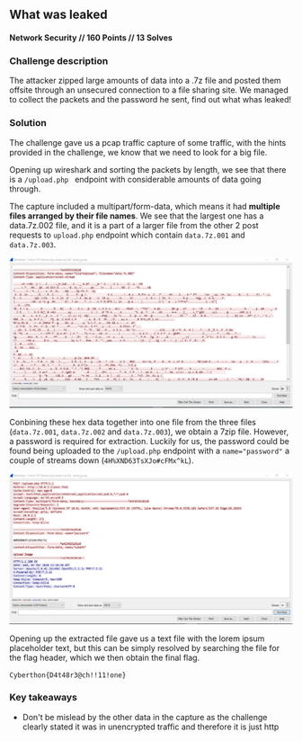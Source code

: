 ## What was leaked
#### Network Security // 160 Points // 13 Solves

### Challenge description
The attacker zipped large amounts of data into a .7z file and posted them offsite through an unsecured connection to a file sharing site. We managed to collect the packets and the password he sent, find out what whas leaked!

### Solution
The challenge gave us a pcap traffic capture of some traffic, with the hints provided in the challenge, we know that we need to look for a big file.

Opening up wireshark and sorting the packets by length, we see that there is a `/upload.php ` endpoint with considerable amounts of data going through.

The capture included a multipart/form-data, which means it had **multiple files arranged by their file names**. We see that the largest one has a data.7z.002 file, and it is a part of a larger file from the other 2 post requests to `upload.php` endpoint which contain `data.7z.001` and `data.7z.003`.

![](1.jpg)

Conbining these hex data together into one file from the three files (`data.7z.001`, `data.7z.002` and `data.7z.003`), we obtain a 7zip file. However, a password is required for extraction. Luckily for us, the password could be found being uploaded to the `/upload.php` endpoint with a `name="password"`  a couple of streams down (`4H%XND63TsXJo#cFMx^kL`). 

![](2.jpg)

Opening up the extracted file gave us a text file with the lorem ipsum placeholder text, but this can be simply resolved by searching the file for the flag header, which we then obtain the final flag.

```
Cyberthon{D4t48r3@ch!!11!one}
```



### Key takeaways
- Don't be mislead by the other data in the capture as the challenge clearly stated it was in unencrypted traffic and therefore it is just http

